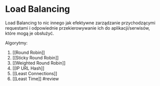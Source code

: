 
# Load Balancing

Load Balancing to nic innego jak efektywne zarządzanie przychodzącymi requestami i odpowiednie przekierowywanie ich do aplikacji/serwisów, które mogą je obsłużyć.

Algorytmy:

1. [[Round Robin]]
2. [[Sticky Round Robin]]
3. [[Weighted Round Robin]]
4. [[IP URL Hash]]
5. [[Least Connections]]
6. [[Least Time]]
#review 